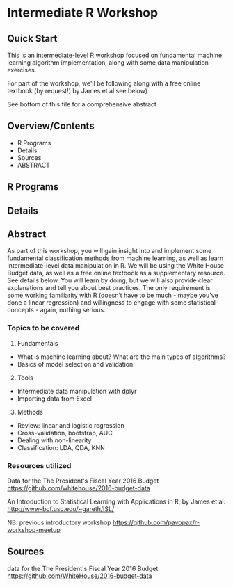 # Intermediate R Workshop


Quick Start
-------------------------------------------------------------------------------
This is an intermediate-level R workshop focused on fundamental machine learning algorithm implementation, along with some data manipulation exercises.

For part of the workshop, we'll be following along with a free online textbook (by request!) by James et al see below)

See bottom of this file for a comprehensive abstract

Overview/Contents
-------------------------------------------------------------------------------
* R Programs
* Details
* Sources
* ABSTRACT


R Programs
-------------------------------------------------------------------------------


Details
-------------------------------------------------------------------------------


Abstract
-------------------------------------------------------------------------------
As part of this workshop, you will gain insight into and implement some fundamental classification methods from machine learning, as well as learn intermediate-level data manipulation in R. We will be using the White House Budget data, as well as a free online textbook as a supplementary resource. See details below. You will learn by doing, but we will also provide clear explanations and tell you about best practices. The only requirement is some working familiarity with R (doesn’t have to be much - maybe you’ve done a linear regression) and willingness to engage with some statistical concepts - again, nothing serious. 

### Topics to be covered 
1. Fundamentals

* What is machine learning about? What are the main types of algorithms?
* Basics of model selection and validation.

2. Tools
* Intermediate data manipulation with dplyr
* Importing data from Excel

3. Methods
* Review: linear and logistic regression
* Cross-validation, bootstrap, AUC
* Dealing with non-linearity
* Classification: LDA, QDA, KNN

### Resources utilized
Data for the The President's Fiscal Year 2016 Budget
https://github.com/whitehouse/2016-budget-data

An Introduction to Statistical Learning with Applications in R, by James et al:
http://www-bcf.usc.edu/~gareth/ISL/

NB: previous introductory workshop
    https://github.com/pavopax/r-workshop-meetup



Sources
-------------------------------------------------------------------------------
data for the The President's Fiscal Year 2016 Budget
https://github.com/WhiteHouse/2016-budget-data
